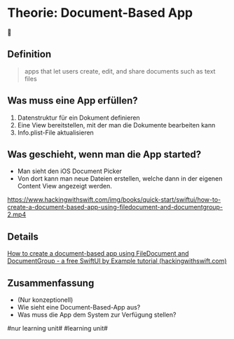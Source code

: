 # Theorie: Document-Based App
📄

## Definition

> apps that let users create, edit, and share documents such as text files

## Was muss eine App erfüllen?

1. Datenstruktur für ein Dokument definieren
2. Eine View bereitstellen, mit der man die Dokumente bearbeiten kann
3. Info.plist-File aktualisieren

## Was geschieht, wenn man die App started?

- Man sieht den iOS Document Picker
- Von dort kann man neue Dateien erstellen, welche dann in der eigenen Content View angezeigt werden.

https://www.hackingwithswift.com/img/books/quick-start/swiftui/how-to-create-a-document-based-app-using-filedocument-and-documentgroup-2.mp4

## Details

[How to create a document-based app using FileDocument and DocumentGroup - a free SwiftUI by Example tutorial (hackingwithswift.com)][1]

## Zusammenfassung
- (Nur konzeptionell)
- Wie sieht eine Document-Based-App aus?
- Was muss die App dem System zur Verfügung stellen?

[1]:	https://www.hackingwithswift.com/quick-start/swiftui/how-to-create-a-document-based-app-using-filedocument-and-documentgroup

#nur learning unit# #learning unit#